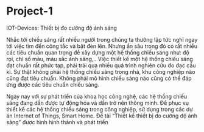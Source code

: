 # Project-1
IOT-Devices: Thiết bị đo cường độ ánh sáng

Nhắc tới chiếu sáng rất nhiều người trong chúng ta thường lập tức nghĩ ngay tới việc tìm đến công tắc và bật đèn lên. Nhưng ẩn sâu trong đó có rất nhiều các tiêu chuẩn quan trọng để xây dựng một hệ thống chiếu sáng như: độ rọi, chỉ số màu, màu sắc ánh sáng,.. Việc thiết kế một hệ thống chiếu sáng đạt chuẩn rất phức tạp, phải trải qua nhiều quá trình nghiên cứu đo đạc cầu kì. Sự thật không phải hệ thống chiếu sáng trong nhà, khu công nghiệp nào cũng đạt tiêu chuẩn. Không phải mô hình chiếu sáng nào cũng có thể đáp ứng được các tiêu chuẩn chiếu sáng.

Ngày nay với sự phát triển của khoa học công nghệ, các hệ thống chiếu sáng đang dần được tự động hóa và dần trở nên thông minh. Để phục vụ thiết kế các hệ thống chiếu sáng trong công nghiệp, sử dụng trong các dự án Internet of Things, Smart Home. Đề tài “Thiết kế thiết bị đo cường độ ánh sáng” được hình hình thành và phát triển
